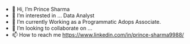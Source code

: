 - 👋 Hi, I’m Prince Sharma
- 👀 I’m interested in ... Data Analyst
- 🌱 I’m currently Working  as a Programmatic Adops Associate.
- 💞️ I’m looking to collaborate on ...
- 📫 How to reach me https://www.linkedin.com/in/prince-sharma9988/

<!---
p420/p420 is a ✨ special ✨ repository because its `README.md` (this file) appears on your GitHub profile.
You can click the Preview link to take a look at your changes.
--->
